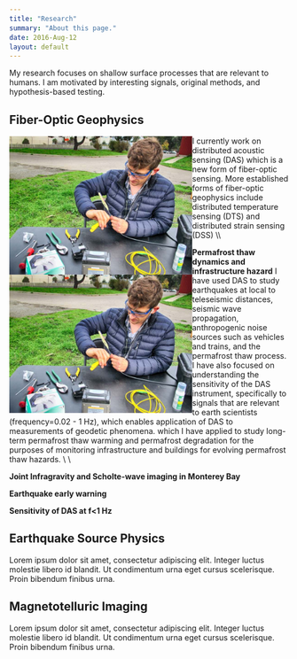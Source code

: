 ```yaml
---
title: "Research"
summary: "About this page."
date: 2016-Aug-12
layout: default
---
```

My research focuses on shallow surface processes that are relevant to humans. I am motivated by interesting signals, original methods, and hypothesis-based testing.

## Fiber-Optic Geophysics
<img align="left" width="330" height="250" src="assets/images/rfs/nateSplice.jpg">
I currently work on distributed acoustic sensing (DAS) which is a new form of fiber-optic sensing. More established forms of fiber-optic geophysics include distributed temperature sensing (DTS) and distributed strain sensing (DSS)
\\

<img align="left" width="330" height="250" src="assets/images/rfs/nateSplice.jpg">**Permafrost thaw dynamics and infrastructure hazard**
I have used DAS to study earthquakes at local to teleseismic distances, seismic wave propagation, anthropogenic noise sources such as vehicles and trains, and the permafrost thaw process. I have also focused on understanding the sensitivity of the DAS instrument, specifically to signals that are relevant to earth scientists (frequency=0.02 - 1 Hz), which enables application of DAS to measurements of geodetic phenomena.  which I have applied to study long-term permafrost thaw warming and permafrost degradation for the purposes of monitoring infrastructure and buildings for evolving permafrost thaw hazards.
\\
\\

**Joint Infragravity and Scholte-wave imaging in Monterey Bay**

**Earthquake early warning**

**Sensitivity of DAS at f<1 Hz**


## Earthquake Source Physics
Lorem ipsum dolor sit amet, consectetur adipiscing elit. Integer luctus molestie libero id blandit. Ut condimentum urna eget cursus scelerisque. Proin bibendum finibus urna.

## Magnetotelluric Imaging
Lorem ipsum dolor sit amet, consectetur adipiscing elit. Integer luctus molestie libero id blandit. Ut condimentum urna eget cursus scelerisque. Proin bibendum finibus urna.
